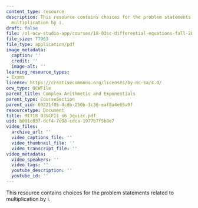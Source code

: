 ```yaml
---
content_type: resource
description: This resource contains choices for the problem statements related to
  multiplication by i.
draft: false
file: /ol-ocw-studio-app/courses/18-03sc-differential-equations-fall-2011/b001c037dcf47e98cdca1977b7f5b8e7_MIT18_03SCF11_s6_3quizc.pdf
file_size: 77963
file_type: application/pdf
image_metadata:
  caption: ''
  credit: ''
  image-alt: ''
learning_resource_types:
- Exams
license: https://creativecommons.org/licenses/by-nc-sa/4.0/
ocw_type: OCWFile
parent_title: Complex Arithmetic and Exponentials
parent_type: CourseSection
parent_uid: 69221f05-4c8b-250b-3c36-eaf8a4e65a9f
resourcetype: Document
title: MIT18_03SCF11_s6_3quizc.pdf
uid: b001c037-dcf4-7e98-cdca-1977b7f5b8e7
video_files:
  archive_url: ''
  video_captions_file: ''
  video_thumbnail_file: ''
  video_transcript_file: ''
video_metadata:
  video_speakers: ''
  video_tags: ''
  youtube_description: ''
  youtube_id: ''
---
```

This resource contains choices for the problem statements related to multiplication by i.